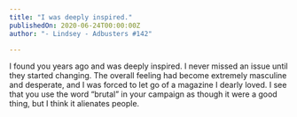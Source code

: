 ```yaml
---
title: "I was deeply inspired."
publishedOn: 2020-06-24T00:00:00Z
author: "- Lindsey - Adbusters #142"

---
```


I found you years ago and was deeply inspired. I never missed an issue until they started changing. The
overall feeling had become extremely masculine and desperate, and I was forced to let go of a magazine
I dearly loved. I see that you use the word “brutal” in your campaign as though it were a good thing, but I
think it alienates people.